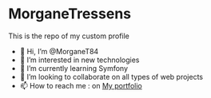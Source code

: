 # MorganeTressens
This is the repo of my custom profile
- 👋 Hi, I’m @MorganeT84
- 👀 I’m interested in new technologies
- 🌱 I’m currently learning Symfony
- 💞️ I’m looking to collaborate on all types of web projects
- 📫 How to reach me : on [My portfolio](http://www.morganetressens.com)
